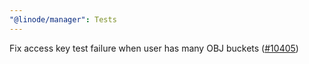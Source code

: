 ```yaml
---
"@linode/manager": Tests
---
```


Fix access key test failure when user has many OBJ buckets ([#10405](https://github.com/linode/manager/pull/10405))
